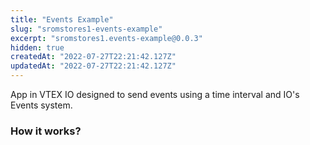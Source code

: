 ```yaml
---
title: "Events Example"
slug: "sromstores1-events-example"
excerpt: "sromstores1.events-example@0.0.3"
hidden: true
createdAt: "2022-07-27T22:21:42.127Z"
updatedAt: "2022-07-27T22:21:42.127Z"
---
```

App in VTEX IO designed to send events using a time interval and IO's Events system.

### How it works?